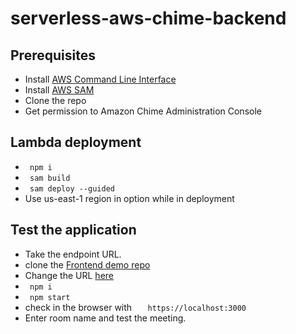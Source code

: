 # serverless-aws-chime-backend

Prerequisites
--------------
- Install [AWS Command Line Interface](https://aws.amazon.com/cli/)
- Install [AWS SAM](https://docs.aws.amazon.com/serverless-application-model/latest/developerguide/install-sam-cli.html)
- Clone the repo
- Get permission to Amazon Chime Administration Console


Lambda deployment
------------------

- ```  npm i   ```
- ```  sam build   ```
- ```  sam deploy --guided   ```
- Use us-east-1 region in option while in deployment

Test the application
--------------------

- Take the endpoint URL.
- clone the [Frontend demo repo](https://github.com/WebRTCventures/simple-chime-frontend)
- Change the URL [here](https://github.com/WebRTCventures/simple-chime-frontend/blob/main/src/App.js#L165)
- ```  npm i   ```
- ```  npm start   ```
- check in the browser with ```    https://localhost:3000  ```
- Enter room name and test the meeting.



